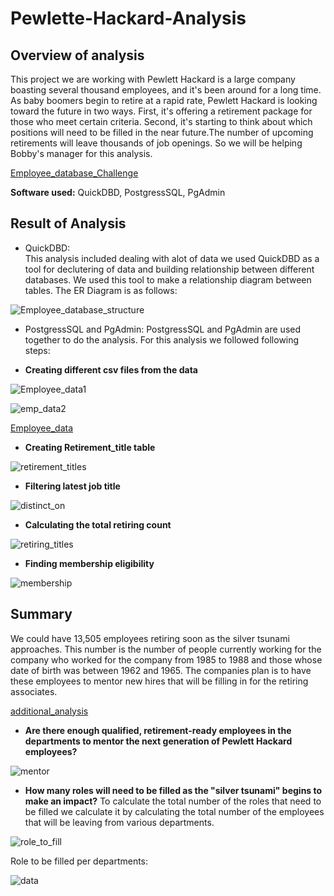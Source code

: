 # Pewlette-Hackard-Analysis

## Overview of analysis
This project we are working with Pewlett Hackard is a large company boasting several thousand employees, and it's been around for a long time. As baby boomers begin to retire at a rapid rate, Pewlett Hackard is looking toward the future in two ways. First, it's offering a retirement package for those who meet certain criteria. Second, it's starting to think about which positions will need to be filled in the near future.The number of upcoming retirements will leave thousands of job openings. So we will be helping Bobby's manager for this analysis. 

[Employee_database_Challenge](/queries.sql/Employee_Database_Challenge.sql)

**Software used:** QuickDBD, PostgressSQL, PgAdmin 

## Result of Analysis

- QuickDBD:  
This analysis included dealing with alot of data we used QuickDBD as a tool for declutering of data and building relationship between different databases. We used this tool to make a relationship diagram between tables. The ER Diagram is as follows:

![Employee_database_structure](https://user-images.githubusercontent.com/111251560/195484244-07f02bf6-a405-4cbe-a1d0-d29f3ea7658e.png)

- PostgressSQL and PgAdmin: 
PostgressSQL and PgAdmin are used together to do the analysis. For this analysis we followed following steps:

- **Creating different csv files from the data**

![Employee_data1](https://user-images.githubusercontent.com/111251560/195488891-2440d321-cf4a-4a6d-bb77-dd3a5bf36331.png)

![emp_data2](https://user-images.githubusercontent.com/111251560/195488926-c9c91666-c5db-484a-a0e3-ebdc022439de.png)

[Employee_data](/queries.sql/Employees_Database.sql)

- **Creating Retirement_title table**

![retirement_titles](https://user-images.githubusercontent.com/111251560/195489468-977dc0f2-f314-4bef-8758-c8491b50f983.png)

- **Filtering latest job title**

![distinct_on](https://user-images.githubusercontent.com/111251560/195489506-f93cfc48-64c9-41fe-b181-4c9e08a2b117.png)

- **Calculating the total retiring count**

![retiring_titles](https://user-images.githubusercontent.com/111251560/195489568-f21ca8b5-5a03-436f-a808-f5ccf1ea1da8.png)

- **Finding membership eligibility**

![membership](https://user-images.githubusercontent.com/111251560/195489587-5976a0a0-1646-4bbe-9487-ede553253852.png)

## Summary
We could have 13,505 employees retiring soon as the silver tsunami approaches. This number is the number of people currently working for the company who worked for the company from 1985 to 1988 and those whose date of birth was between 1962 and 1965. The companies plan is to have these employees to mentor new hires that will be filling in for the retiring associates.

[additional_analysis](/queries.sql/additional_analysis.sql)

- **Are there enough qualified, retirement-ready employees in the departments to mentor the next generation of Pewlett Hackard employees?**

![mentor](https://user-images.githubusercontent.com/111251560/195493058-adf16396-b839-46de-9df5-a5109c77675e.png)


- **How many roles will need to be filled as the "silver tsunami" begins to make an impact?**
To calculate the total number of the roles that need to be filled we calculate it by calculating the total number of the employees that will be leaving from various departments.

![role_to_fill](https://user-images.githubusercontent.com/111251560/195493113-462ac7a6-da92-4b3c-a2be-6d0b5e1924bf.png)

Role to be filled per departments:

![data](https://user-images.githubusercontent.com/111251560/195493213-26ccd695-8f88-44e5-89d0-3535804bef9d.png)
